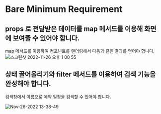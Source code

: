 # Bare Minimum Requirement


## props 로 전달받은 데이터를 map 메서드를 이용해 화면에 보여줄 수 있어야 합니다.

map 메서드를 이용하여 컴포넌트를 랜더링해서 다음과 같은 결과를 얻어야 합니다.
![스크린샷 2022-11-26 오후 1 00 55](https://user-images.githubusercontent.com/95914687/204071676-1dc8efba-73cf-4f16-8987-15c4932c6e08.png)

## 상태 끌어올리기와 filter 메서드를 이용하여 검색 기능을 완성해야 합니다.


검색창에서 이름으로 예약 일정을 검색할 수 있어야 합니다.

![Nov-26-2022 13-38-49](https://user-images.githubusercontent.com/95914687/204072501-c8af9aeb-36b6-4cb1-8639-63b34439f93c.gif)
